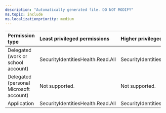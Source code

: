 ```yaml
---
description: "Automatically generated file. DO NOT MODIFY"
ms.topic: include
ms.localizationpriority: medium
---
```


|Permission type|Least privileged permissions|Higher privileged permissions|
|:---|:---|:---|
|Delegated (work or school account)|SecurityIdentitiesHealth.Read.All|SecurityIdentitiesHealth.ReadWrite.All|
|Delegated (personal Microsoft account)|Not supported.|Not supported.|
|Application|SecurityIdentitiesHealth.Read.All|SecurityIdentitiesHealth.ReadWrite.All|
